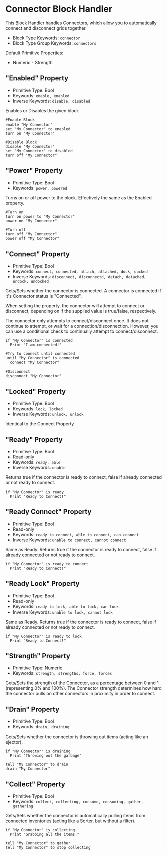 ﻿# Connector Block Handler
This Block Handler handles Connectors, which allow you to automatically connect and disconnect grids together.

* Block Type Keywords: ```connector```
* Block Type Group Keywords: ```connectors```

Default Primitive Properties:
* Numeric - Strength

## "Enabled" Property
* Primitive Type: Bool
* Keywords: ```enable, enabled```
* Inverse Keywords: ```disable, disabled```

Enables or Disables the given block

```
#Enable Block
enable "My Connector"
set "My Connector" to enabled
turn on "My Connector"

#Disable Block
disable "My Connector"
set "My Connector" to disabled
turn off "My Connector"
```

## "Power" Property
* Primitive Type: Bool
* Keywords: ```power, powered```

Turns on or off power to the block.  Effectively the same as the Enabled property.

```
#Turn on
turn on power to "My Connector"
power on "My Connector"

#Turn off
turn off "My Connector"
power off "My Connector"
```

## "Connect" Property
* Primitive Type: Bool
* Keywords: ```connect, connected, attach, attached, dock, docked```
* Inverse Keywords: ```disconnect, disconnectd, detach, detached, undock, undocked```

Gets/Sets whether the connector is connected.  A connector is connected if it's Connector status is "Connected".

When setting the property, the connector will attempt to connect or disconnect, depending on if the supplied value is true/false, respectively.  

The connector only attempts to connect/disconnect once.  It does not continue to attempt, or wait for a connection/disconnection.  However, you can use a conditional check to continually attempt to connect/disconnect.

```
if "My Connector" is connected
  Print "I am connected!"

#Try to connect until connected
until "My Connector" is connected
  connect "My Connector"

#Disconnect
disconnect "My Connector"
```

## "Locked" Property
* Primitive Type: Bool
* Keywords: ```lock, locked```
* Inverse Keywords: ```unlock, unlock```

Identical to the Connect Property

## "Ready" Property
* Primitive Type: Bool
* Read-only
* Keywords: ```ready, able```
* Inverse Keywords: ```unable```

Returns true if the connector is ready to connect, false if already connected or not ready to connect.

```
if "My Connector" is ready
  Print "Ready to Connect!"
```

## "Ready Connect" Property
* Primitive Type: Bool
* Read-only
* Keywords: ```ready to connect, able to connect, can connect```
* Inverse Keywords: ```unable to connect, cannot connect```

Same as Ready. Returns true if the connector is ready to connect, false if already connected or not ready to connect.

```
if "My Connector" is ready to connect
  Print "Ready to Connect!"
```

## "Ready Lock" Property
* Primitive Type: Bool
* Read-only
* Keywords: ```ready to lock, able to lock, can lock```
* Inverse Keywords: ```unable to lock, cannot lock```

Same as Ready. Returns true if the connector is ready to connect, false if already connected or not ready to connect.

```
if "My Connector" is ready to lock
  Print "Ready to Connect!"
```

## "Strength" Property
* Primitive Type: Numeric
* Keywords: ```strength, strengths, force, forces```

Gets/Sets the strength of the Connector, as a percentage between 0 and 1 (representing 0% and 100%).  The Connector strength determines how hard the connector pulls on other connectors in proximity in order to connect.

## "Drain" Property
* Primitive Type: Bool
* Keywords: ```drain, draining```

Gets/Sets whether the connector is throwing out items (acting like an ejector).

```
if "My Connector" is draining
  Print "Throwing out the garbage"

tell "My Connector" to drain
drain "My Connector"
```

## "Collect" Property
* Primitive Type: Bool
* Keywords: ```collect, collecting, consume, consuming, gather, gathering```

Gets/Sets whether the connector is automatically pulling items from connected inventories (acting like a Sorter, but without a filter).

```
if "My Connector" is collecting
  Print "Grabbing all the items."

tell "My Connector" to gather
tell "My Connector" to stop collecting
```
